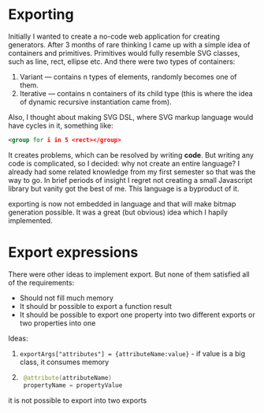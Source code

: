 # Exporting

Initially I wanted to create a no-code web application for creating generators. After 3 months of rare thinking I came up with a simple idea of containers and primitives. Primitives would fully resemble SVG classes, such as line, rect, ellipse etc. And there were two types of containers:
1. Variant — contains n types of elements, randomly becomes one of them.
2. Iterative — contains n containers of its child type (this is where the idea of dynamic recursive instantiation came from).

Also, I thought about making SVG DSL, where SVG markup language would have cycles in it, something like:
```svg
<group for i in 5 <rect></group>
```

It creates problems, which can be resolved by writing **code**. But writing any code is complicated, so I decided: why not create an entire language? I already had some related knowledge from my first semester so that was the way to go. In brief periods of insight I regret not creating a small Javascript library but vanity got the best of me. This language is a byproduct of it.

exporting is now not embedded in language and that will make bitmap generation possible. It was a great (but obvious) idea which I hapily implemented.

# Export expressions
There were other ideas to implement export. But none of them satisfied all of the requirements:
* Should not fill much memory
* It should br possible to export a function result
* It should be possible to export one property into two different  exports or two properties into one

Ideas:
1. `exportArgs["attributes"] = {attributeName:value}` - if value is a big class, it consumes memory
2. ```kotlin
    @attribute(attributeName)
    propertyName = propertyValue
it is not possible to export into two exports